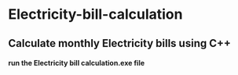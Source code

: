 # Electricity-bill-calculation
## Calculate monthly Electricity bills using C++
#### run the Electricity bill calculation.exe file
